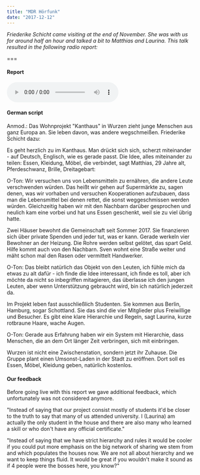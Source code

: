 ```yaml
---
title: "MDR Hörfunk"
date: "2017-12-12"
---
```


*Friederike Schicht came visiting at the end of November. She was with us for around half an hour and talked a bit to Matthias and Laurina. This talk resulted in the following radio report:*

===

#### Report
![MDR Beitrag: Die Upcycling WG](/media/2017-12-12_mdr-upcycling-wg.mp3)

#### German script
Anmod.: Das Wohnprojekt "Kanthaus" in Wurzen zieht junge Menschen aus ganz Europa an. Sie leben davon, was andere wegschmeißen. Friederike Schicht dazu:

Es geht herzlich zu im Kanthaus.
Man drückt sich sich, scherzt miteinander - auf Deutsch, Englisch, wie es gerade passt.
Die Idee, alles miteinander zu teilen: Essen, Kleidung, Möbel, die verbindet, sagt Matthias, 29 Jahre alt, Pferdeschwanz, Brille, Dreitagebart:

O-Ton: Wir versuchen uns von Lebensmitteln zu ernähren, die andere Leute verschwenden würden.
Das heißt wir gehen auf Supermärkte zu, sagen denen, was wir vorhaben und versuchen Kooperationen aufzubauen, dass man die Lebensmittel bei denen rettet, die sonst weggeschmissen werden würden.
Gleichzeitig haben wir mit den Nachbarn darüber gesprochen und neulich kam eine vorbei und hat uns Essen geschenkt, weil sie zu viel übrig hatte.

Zwei Häuser bewohnt die Gemeinschaft seit Sommer 2017.
Sie finanzieren sich über private Spenden und jeder tut, was er kann.
Gerade werkeln vier Bewohner an der Heizung.
Die Rohre werden selbst gelötet, das spart Geld. Hilfe kommt auch von den Nachbarn.
Sven wohnt eine Straße weiter und mäht schon mal den Rasen oder vermittelt Handwerker.

O-Ton: Das bleibt natürlich das Objekt von den Leuten, ich fühle mich da etwas zu alt dafür - ich finde die Idee interessant, ich finde es toll, aber ich möchte da nicht so inbegriffen mitagieren, das überlasse ich den jungen Leuten, aber wenn Unterstützung gebraucht wird, bin ich natürlich jederzeit da.

Im Projekt leben fast ausschließlich Studenten.
Sie kommen aus Berlin, Hamburg, sogar Schottland.
Sie das sind die vier Mitglieder plus Freiwillige und Besucher.
Es gibt eine klare Hierarchie und Regeln, sagt Laurina, kurze rotbraune Haare, wache Augen.

O-Ton: Gerade aus Erfahrung haben wir ein System mit Hierarchie, dass Menschen, die an dem Ort länger Zeit verbringen, sich mit einbringen.

Wurzen ist nicht eine Zwischenstation, sondern jetzt ihr Zuhause. Die Gruppe plant einen Umsonst-Laden in der Stadt zu eröffnen.
Dort soll es Essen, Möbel, Kleidung geben, natürlich kostenlos.

#### Our feedback

Before going live with this report we gave additional feedback, which unfortunately was not considered anymore.

"Instead of saying that our project consist mostly of students it'd be closer to the truth to say that many of us attended university. I (Laurina) am actually the only student in the house and there are also many who learned a skill or who don't have any official certificate."

"Instead of saying that we have strict hierarchy and rules it would be cooler if you could put more emphasis on the big network of sharing we stem from and which populates the houses now. We are not all about hierarchy and we want to keep things fluid. It would be great if you wouldn't make it sound as if 4 people were the bosses here, you know?"
